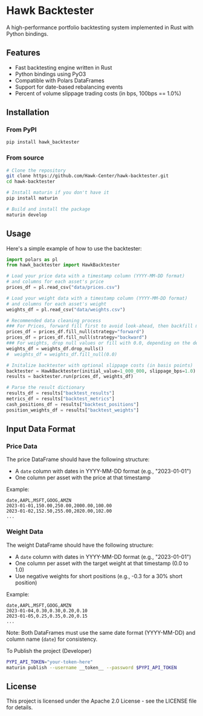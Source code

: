 # Hawk Backtester

A high-performance portfolio backtesting system implemented in Rust with Python bindings.

## Features

- Fast backtesting engine written in Rust
- Python bindings using PyO3
- Compatible with Polars DataFrames 
- Support for date-based rebalancing events
- Percent of volume slippage trading costs (in bps, 100bps == 1.0%)

## Installation

### From PyPI

```bash
pip install hawk_backtester
```

### From source

```bash
# Clone the repository
git clone https://github.com/Hawk-Center/hawk-backtester.git
cd hawk-backtester

# Install maturin if you don't have it
pip install maturin

# Build and install the package
maturin develop
```

## Usage

Here's a simple example of how to use the backtester:

```python
import polars as pl
from hawk_backtester import HawkBacktester

# Load your price data with a timestamp column (YYYY-MM-DD format)
# and columns for each asset's price
prices_df = pl.read_csv("data/prices.csv")

# Load your weight data with a timestamp column (YYYY-MM-DD format)
# and columns for each asset's weight
weights_df = pl.read_csv("data/weights.csv")

# Recommended data cleaning process
### For Prices, forward fill first to avoid look-ahead, then backfill missing data
prices_df = prices_df.fill_null(strategy="forward")
prices_df = prices_df.fill_null(strategy="backward")
### For weights, drop null values or fill with 0.0, depending on the desired behavior.
weights_df = weights_df.drop_nulls()
#  weights_df = weights_df.fill_null(0.0)

# Initalize backtester with optional slippage costs (in basis points)
backtester = HawkBacktester(initial_value=1_000_000, slippage_bps=1.0)
results = backtester.run(prices_df, weights_df)

# Parse the result dictionary
results_df = results["backtest_results"]
metrics_df = results["backtest_metrics"]
cash_positions_df = results["backtest_positions"]
position_weights_df = results["backtest_weights"]
```

## Input Data Format

### Price Data

The price DataFrame should have the following structure:
- A `date` column with dates in YYYY-MM-DD format (e.g., "2023-01-01")
- One column per asset with the price at that timestamp

Example:
```
date,AAPL,MSFT,GOOG,AMZN
2023-01-01,150.00,250.00,2000.00,100.00
2023-01-02,152.50,255.00,2020.00,102.00
...
```

### Weight Data

The weight DataFrame should have the following structure:
- A `date` column with dates in YYYY-MM-DD format (e.g., "2023-01-01")
- One column per asset with the target weight at that timestamp (0.0 to 1.0)
- Use negative weights for short positions (e.g., -0.3 for a 30% short position)

Example:
```
date,AAPL,MSFT,GOOG,AMZN
2023-01-04,0.30,0.30,0.20,0.10
2023-01-05,0.25,0.35,0.20,0.15
...
```

Note: Both DataFrames must use the same date format (YYYY-MM-DD) and column name (`date`) for consistency.

To Publish the project (Developer)
```bash
PYPI_API_TOKEN="your-token-here"
maturin publish --username __token__ --password $PYPI_API_TOKEN
```

## License

This project is licensed under the Apache 2.0 License - see the LICENSE file for details.

